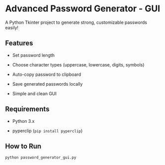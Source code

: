 #  Advanced Password Generator - GUI

A Python Tkinter project to generate strong, customizable passwords easily!

## Features

- Set password length

- Choose character types (uppercase, lowercase, digits, symbols)

- Auto-copy password to clipboard

- Save generated passwords locally

- Simple and clean GUI
  

## Requirements

- Python 3.x
  
- pyperclip (`pip install pyperclip`)

## How to Run
```bash
python password_generator_gui.py
